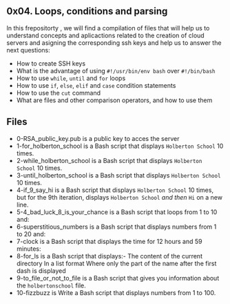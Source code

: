 ## 0x04. Loops, conditions and parsing
In this frepositorty , we will find a compilation of files that will help us to understand concepts and aplicactions related to the creation of cloud servers and asigning the corresponding ssh keys and help us to answer the next questions:

-   How to create SSH keys
-   What is the advantage of using  `#!/usr/bin/env bash`  over  `#!/bin/bash`
-   How to use  `while`,  `until`  and  `for`  loops
- How to use `if`, `else`, `elif` and `case` condition statements
-   How to use the  `cut`  command
-   What are files and other comparison operators, and how to use them

## Files
 - 0-RSA_public_key.pub is a public key to acces the server
 - 1-for_holberton_school is a Bash script that displays `Holberton School` 10 times.
 - 2-while_holberton_school is a Bash script that displays `Holberton School` 10 times.
 - 3-until_holberton_school is a Bash script that displays `Holberton School` 10 times.
 - 4-if_9_say_hi is a Bash script that displays `Holberton School` 10 times, but for the 9th iteration, displays `Holberton School`  _and then_  `Hi` on a new line.
 - 5-4_bad_luck_8_is_your_chance is a Bash script that loops from 1 to 10 and:
 - 6-superstitious_numbers is a Bash script that displays numbers from 1 to 20 and:
 - 7-clock is a Bash script that displays the time for 12 hours and 59 minutes:
 - 8-for_ls is a Bash script that displays:-   The content of the current directory
In a list format
 Where only the part of the name after the first dash is displayed
 - 9-to_file_or_not_to_file is a Bash script that gives you information about the `holbertonschool` file.
 - 10-fizzbuzz is Write a Bash script that displays numbers from 1 to 100.